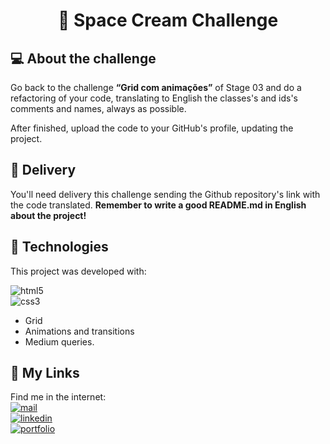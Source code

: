 <h1 align="center">
  🍦 Space Cream Challenge
</h1>

## 💻 About the challenge

Go back to the challenge **“Grid com animações”** of Stage 03 and do a refactoring of your code, translating to English the classes's and ids's comments and names, always as possible. 

After finished, upload the code to your GitHub's profile, updating the project.

## 📅 Delivery

You'll need delivery this challenge sending the Github repository's link with the code translated. **Remember to write a good README.md in English about the project!**

## 🚀 Technologies
This project was developed with:

![html5](https://img.shields.io/badge/Html5-05122A?style=flat&logo=html5)
<br/>
![css3](https://img.shields.io/badge/Css3-05122A?style=flat&logo=css3)
- Grid
- Animations and transitions
- Medium queries.

## 🔗 My Links
Find me in the internet:<br/>
[![mail](https://img.shields.io/badge/Email-D14836?style=flat&logo=gmail&logoColor=white)](mailto:iamlucas.mlima@gmail.com)<br/>
[![linkedin](https://img.shields.io/badge/linkedin-0A66C2?style=for-the-badge&logo=linkedin&logoColor=white)](https://www.linkedin.com/in/lucas-martins-lima/)<br/>
[![portfolio](https://img.shields.io/badge/my_portfolio-000?style=for-the-badge&logo=ko-fi&logoColor=white)](https://github.com/LSguish?tab=repositories)




